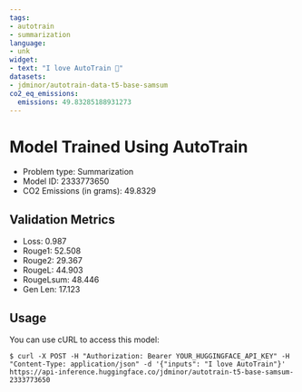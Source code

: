 ```yaml
---
tags:
- autotrain
- summarization
language:
- unk
widget:
- text: "I love AutoTrain 🤗"
datasets:
- jdminor/autotrain-data-t5-base-samsum
co2_eq_emissions:
  emissions: 49.83285188931273
---
```


# Model Trained Using AutoTrain

- Problem type: Summarization
- Model ID: 2333773650
- CO2 Emissions (in grams): 49.8329

## Validation Metrics

- Loss: 0.987
- Rouge1: 52.508
- Rouge2: 29.367
- RougeL: 44.903
- RougeLsum: 48.446
- Gen Len: 17.123

## Usage

You can use cURL to access this model:

```
$ curl -X POST -H "Authorization: Bearer YOUR_HUGGINGFACE_API_KEY" -H "Content-Type: application/json" -d '{"inputs": "I love AutoTrain"}' https://api-inference.huggingface.co/jdminor/autotrain-t5-base-samsum-2333773650
```